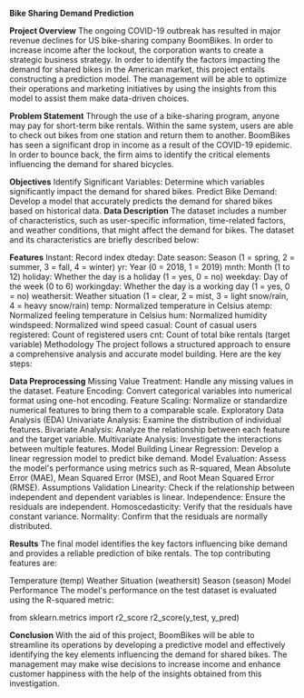 __Bike Sharing Demand Prediction__

__Project Overview__
The ongoing COVID-19 outbreak has resulted in major revenue declines for US bike-sharing company BoomBikes. In order to increase income after the lockout, the corporation wants to create a strategic business strategy. In order to identify the factors impacting the demand for shared bikes in the American market, this project entails constructing a prediction model. The management will be able to optimize their operations and marketing initiatives by using the insights from this model to assist them make data-driven choices.

__Problem Statement__
Through the use of a bike-sharing program, anyone may pay for short-term bike rentals. Within the same system, users are able to check out bikes from one station and return them to another. BoomBikes has seen a significant drop in income as a result of the COVID-19 epidemic. In order to bounce back, the firm aims to identify the critical elements influencing the demand for shared bicycles.

__Objectives__
Identify Significant Variables: Determine which variables significantly impact the demand for shared bikes.
Predict Bike Demand: Develop a model that accurately predicts the demand for shared bikes based on historical data.
__Data Description__
The dataset includes a number of characteristics, such as user-specific information, time-related factors, and weather conditions, that might affect the demand for bikes. The dataset and its characteristics are briefly described below:

__Features__
Instant: Record index
dteday: Date
season: Season (1 = spring, 2 = summer, 3 = fall, 4 = winter)
yr: Year (0 = 2018, 1 = 2019)
mnth: Month (1 to 12)
holiday: Whether the day is a holiday (1 = yes, 0 = no)
weekday: Day of the week (0 to 6)
workingday: Whether the day is a working day (1 = yes, 0 = no)
weathersit: Weather situation (1 = clear, 2 = mist, 3 = light snow/rain, 4 = heavy snow/rain)
temp: Normalized temperature in Celsius
atemp: Normalized feeling temperature in Celsius
hum: Normalized humidity
windspeed: Normalized wind speed
casual: Count of casual users
registered: Count of registered users
cnt: Count of total bike rentals (target variable)
Methodology
The project follows a structured approach to ensure a comprehensive analysis and accurate model building. Here are the key steps:

__Data Preprocessing__
Missing Value Treatment: Handle any missing values in the dataset.
Feature Encoding: Convert categorical variables into numerical format using one-hot encoding.
Feature Scaling: Normalize or standardize numerical features to bring them to a comparable scale.
Exploratory Data Analysis (EDA)
Univariate Analysis: Examine the distribution of individual features.
Bivariate Analysis: Analyze the relationship between each feature and the target variable.
Multivariate Analysis: Investigate the interactions between multiple features.
Model Building
Linear Regression: Develop a linear regression model to predict bike demand.
Model Evaluation: Assess the model's performance using metrics such as R-squared, Mean Absolute Error (MAE), Mean Squared Error (MSE), and Root Mean Squared Error (RMSE).
Assumptions Validation
Linearity: Check if the relationship between independent and dependent variables is linear.
Independence: Ensure the residuals are independent.
Homoscedasticity: Verify that the residuals have constant variance.
Normality: Confirm that the residuals are normally distributed.


__Results__
The final model identifies the key factors influencing bike demand and provides a reliable prediction of bike rentals. The top contributing features are:

Temperature (temp)
Weather Situation (weathersit)
Season (season)
Model Performance
The model's performance on the test dataset is evaluated using the R-squared metric:

from sklearn.metrics import r2_score
r2_score(y_test, y_pred)


__Conclusion__
With the aid of this project, BoomBikes will be able to streamline its operations by developing a predictive model and effectively identifying the key elements influencing the demand for shared bikes. The management may make wise decisions to increase income and enhance customer happiness with the help of the insights obtained from this investigation.
